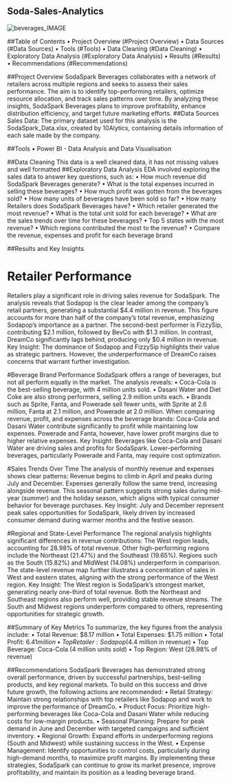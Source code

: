 ## Soda-Sales-Analytics
![beverages_IMAGE](https://github.com/user-attachments/assets/200569d2-ad00-41b4-9c11-45b3f51db26f)


##Table of Contents
•	Project Overview (#Project Overview)
•	Data Sources (#Data Sources)
•	Tools (#Tools)
•	Data Cleaning (#Data Cleaning)
•	Exploratory Data Analysis (#Exploratory Data Analysis)
•	Results (#Results)
•	Recommendations (#Recommendations)

##Project Overview
SodaSpark Beverages collaborates with a network of retailers across multiple regions and seeks to assess their sales performance. The aim is to identify top-performing retailers, optimize resource allocation, and track sales patterns over time. By analyzing these insights, SodaSpark Beverages plans to improve profitability, enhance distribution efficiency, and target future marketing efforts.
##Data Sources
Sales Data: The primary dataset used for this analysis is the SodaSpark_Data.xlsx,  created by 10Alytics, containing details information of each sale made by the company.

##Tools
•	Power BI - Data Analysis and Data Visualisation

##Data Cleaning
This data is a well cleaned data, it has not missing values and well formatted
##Exploratory Data Analysis
EDA involved exploring the sales data to answer key questions, such as:
•	How much revenue did SodaSpark Beverages generate?
•	What is the total expenses incurred in selling these beverages?
•	How much profit was gotten from the beverages sold?
•	How many units of beverages have been sold so far?
•	How many Retailers does SodaSpark Beverages have?
•	Which retailer generated the most revenue?
•	What is the total unit sold for each beverage?
•	What are the sales trends over time for these beverages?
•	Top 5 states with the most revenue?
•	Which regions contributed the most to the revenue?
•	Compare the revenue, expenses and profit for each beverage brand

##Results and Key Insights
# Retailer Performance
Retailers play a significant role in driving sales revenue for SodaSpark. The analysis reveals that Sodapop is the clear leader among the company’s retail partners, generating a substantial $4.4 million in revenue. This figure accounts for more than half of the company’s total revenue, emphasizing Sodapop’s importance as a partner. The second-best performer is FizzySip, contributing $2.1 million, followed by BevCo with $1.3 million. In contrast, DreamCo significantly lags behind, producing only $0.4 million in revenue.
Key Insight: The dominance of Sodapop and FizzySip highlights their value as strategic partners. However, the underperformance of DreamCo raises concerns that warrant further investigation.

#Beverage Brand Performance
SodaSpark offers a range of beverages, but not all perform equally in the market. The analysis reveals:
•	Coca-Cola is the best-selling beverage, with 4 million units sold.
•	Dasani Water and Diet Coke are also strong performers, selling 2.9 million units each.
•	Brands such as Sprite, Fanta, and Powerade sell fewer units, with Sprite at 2.6 million, Fanta at 2.1 million, and Powerade at 2.0 million.
When comparing revenue, profit, and expenses across the beverage brands: Coca-Cola and Dasani Water contribute significantly to profit while maintaining low expenses. Powerade and Fanta, however, have lower profit margins due to higher relative expenses.
Key Insight: Beverages like Coca-Cola and Dasani Water are driving sales and profits for SodaSpark. Lower-performing beverages, particularly Powerade and Fanta, may require cost optimization.

#Sales Trends Over Time
The analysis of monthly revenue and expenses shows clear patterns: Revenue begins to climb in April and peaks during July and December. Expenses generally follow the same trend, increasing alongside revenue. This seasonal pattern suggests strong sales during mid-year (summer) and the holiday season, which aligns with typical consumer behavior for beverage purchases.
Key Insight: July and December represent peak sales opportunities for SodaSpark, likely driven by increased consumer demand during warmer months and the festive season.

#Regional and State-Level Performance
The regional analysis highlights significant differences in revenue contributions: The West region leads, accounting for 28.98% of total revenue. Other high-performing regions include the Northeast (21.47%) and the Southeast (19.65%). Regions such as the South (15.82%) and MIdWest (14.08%) underperform in comparison. The state-level revenue map further illustrates a concentration of sales in West and eastern states, aligning with the strong performance of the West region.
Key Insight: The West region is SodaSpark’s strongest market, generating nearly one-third of total revenue. Both the Northeast and Southeast regions also perform well, providing stable revenue streams. The South and Midwest regions underperform compared to others, representing opportunities for strategic growth. 

##Summary of Key Metrics
To summarize, the key figures from the analysis include:
•	Total Revenue: $8.17 million
•	Total Expenses: $1.75 million
•	Total Profit: $6.41 million
•	Top Retailer: Sodapop ($4.4 million in revenue)
•	Top Beverage: Coca-Cola (4 million units sold)
•	Top Region: West (28.98% of revenue)

##Recommendations
SodaSpark Beverages has demonstrated strong overall performance, driven by successful partnerships, best-selling products, and key regional markets. To build on this success and drive future growth, the following actions are recommended:
•	Retail Strategy: Maintain strong relationships with top retailers like Sodapop and work to improve the performance of DreamCo.
•	Product Focus: Prioritize high-performing beverages like Coca-Cola and Dasani Water while reducing costs for low-margin products.
•	Seasonal Planning: Prepare for peak demand in June and December with targeted campaigns and sufficient inventory.
•	Regional Growth: Expand efforts in underperforming regions (South and Midwest) while sustaining success in the West.
•	Expense Management: Identify opportunities to control costs, particularly during high-demand months, to maximize profit margins.
By implementing these strategies, SodaSpark can continue to grow its market presence, improve profitability, and maintain its position as a leading beverage brand.


